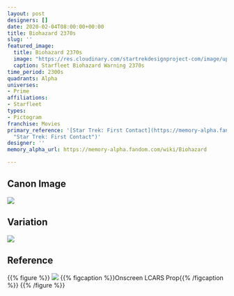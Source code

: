 ```yaml
---
layout: post
designers: []
date: 2020-02-04T08:00:00+00:00
title: Biohazard 2370s
slug: ''
featured_image:
  title: Biohazard 2370s
  image: "https://res.cloudinary.com/startrekdesignproject-com/image/upload/v1580845180/Biohazard.png"
  caption: Starfleet Biohazard Warning 2370s
time_period: 2300s
quadrants: Alpha
universes:
- Prime
affiliations:
- Starfleet
types:
- Pictogram
franchise: Movies
primary_reference: '[Star Trek: First Contact](https://memory-alpha.fandom.com/wiki/Star_Trek:_First_Contact
  "Star Trek: First Contact")'
designer: ''
memory_alpha_url: https://memory-alpha.fandom.com/wiki/Biohazard

---
```

## Canon Image

![](https://res.cloudinary.com/startrekdesignproject-com/image/upload/v1580845180/Biohazard1.jpg)

## Variation

![](https://res.cloudinary.com/startrekdesignproject-com/image/upload/v1585849938/Biohazard2370s_Var.jpg)

## Reference

{{% figure %}}
![](https://res.cloudinary.com/startrekdesignproject-com/image/upload/v1580845180/Biohazard_Ref.jpg) {{% figcaption %}}Onscreen LCARS Prop{{% /figcaption %}} {{% /figure %}}